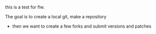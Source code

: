 this is a test for flw.

The goal is to create a local git, make a repository

- then we want to create a few forks and submit versions and patches
